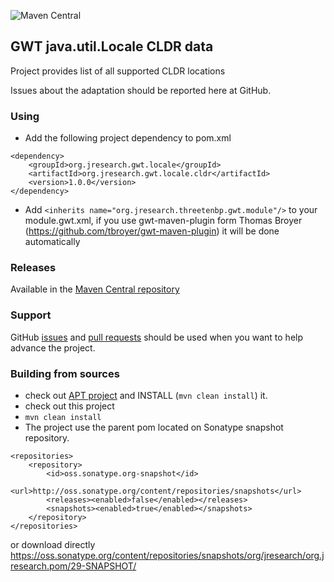 ![Maven Central](https://img.shields.io/maven-central/v/org.jresearch.gwt.locale/org.jresearch.gwt.locale.cldr?style=plastic)

## GWT java.util.Locale CLDR data
Project provides list of all supported CLDR locations

Issues about the adaptation should be reported here at GitHub.

### Using

* Add the following project dependency to pom.xml
```
<dependency>
    <groupId>org.jresearch.gwt.locale</groupId>
    <artifactId>org.jresearch.gwt.locale.cldr</artifactId>
    <version>1.0.0</version>
</dependency>
```
* Add `<inherits name="org.jresearch.threetenbp.gwt.module"/>` to your module.gwt.xml, if you use gwt-maven-plugin form Thomas Broyer (https://github.com/tbroyer/gwt-maven-plugin) it will be done automatically

### Releases
Available in the [Maven Central repository](https://search.maven.org/search?q=g:org.jresearch.gwt.locale)

### Support
GitHub [issues](https://github.com/foal/gwt-locale-cldr/issues) and [pull requests](https://github.com/foal/gwt-locale-cldr/pulls) should be used when you want to help advance the project.

### Building from sources
* check out [APT project](https://github.com/foal/gwt-time-apt) and INSTALL (`mvn clean install`) it.
* check out this project
* `mvn clean install`
* The project use the parent pom located on Sonatype snapshot repository.
```
<repositories>
    <repository>
        <id>oss.sonatype.org-snapshot</id>
        <url>http://oss.sonatype.org/content/repositories/snapshots</url>
        <releases><enabled>false</enabled></releases>
        <snapshots><enabled>true</enabled></snapshots>
    </repository>
</repositories>
```
or download directly https://oss.sonatype.org/content/repositories/snapshots/org/jresearch/org.jresearch.pom/29-SNAPSHOT/
